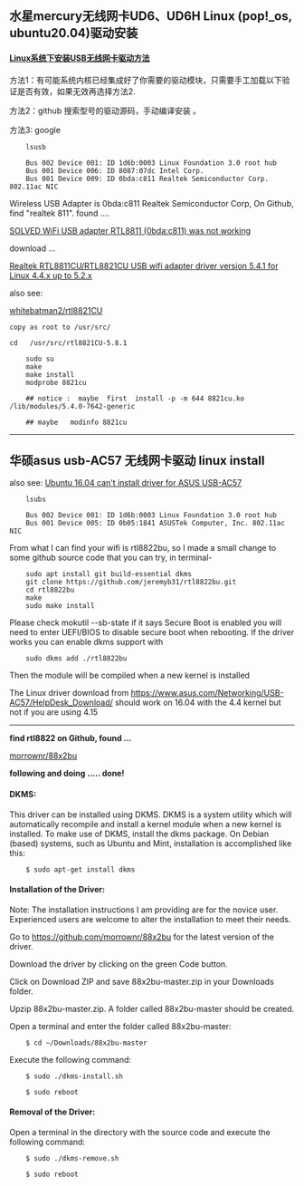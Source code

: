 
## 水星mercury无线网卡UD6、UD6H Linux (pop!_os, ubuntu20.04)驱动安装


#### [Linux系统下安装USB无线网卡驱动方法](https://www.jianshu.com/p/a9f768d37ada)


方法1：有可能系统内核已经集成好了你需要的驱动模块，只需要手工加载以下验证是否有效，如果无效再选择方法2.

方法2：github 搜索型号的驱动源码，手动编译安装 。

方法3:  google



        lsusb
        
        Bus 002 Device 001: ID 1d6b:0003 Linux Foundation 3.0 root hub
        Bus 001 Device 006: ID 8087:07dc Intel Corp. 
        Bus 001 Device 009: ID 0bda:c811 Realtek Semiconductor Corp. 802.11ac NIC
        
        
  Wireless USB Adapter is 0bda:c811 Realtek Semiconductor Corp, On Github, find "realtek 811".  found ....
    
  [SOLVED WiFi USB adapter RTL8811 (0bda:c811) was not working](https://forum.mxlinux.org/viewtopic.php?f=107&t=50579)
    
  download ...   
  
  [ Realtek RTL8811CU/RTL8821CU USB wifi adapter driver version 5.4.1 for Linux 4.4.x up to 5.2.x](https://github.com/smp79/rtl8821CU)
    
  also see:  
                
  [ whitebatman2/rtl8821CU ](https://github.com/whitebatman2/rtl8821CU)
    
    copy as root to /usr/src/
    
    cd   /usr/src/rtl8821CU-5.8.1
    
        sudo su
        make
        make install
        modprobe 8821cu
        
        ## notice :  maybe  first  install -p -m 644 8821cu.ko   /lib/modules/5.4.0-7642-generic
        
        ## maybe   modinfo 8821cu
        
      
---------------------------------------------

## 华硕asus usb-AC57 无线网卡驱动 linux install

also see: [Ubuntu 16.04 can't install driver for ASUS USB-AC57](https://askubuntu.com/questions/1063402/ubuntu-16-04-cant-install-driver-for-asus-usb-ac57)

        lsubs 
        
        Bus 002 Device 001: ID 1d6b:0003 Linux Foundation 3.0 root hub
        Bus 001 Device 005: ID 0b05:1841 ASUSTek Computer, Inc. 802.11ac NIC


From what I can find your wifi is rtl8822bu, so I made a small change to some github source code that you can try, in terminal-

        sudo apt install git build-essential dkms
        git clone https://github.com/jeremyb31/rtl8822bu.git
        cd rtl8822bu
        make
        sudo make install

Please check mokutil --sb-state if it says Secure Boot is enabled you will need to enter UEFI/BIOS to disable secure boot when rebooting. If the driver works you can enable dkms support with

        sudo dkms add ./rtl8822bu

Then the module will be compiled when a new kernel is installed

The Linux driver download from https://www.asus.com/Networking/USB-AC57/HelpDesk_Download/ should work on 16.04 with the 4.4 kernel but not if you are using 4.15

------

**find rtl8822 on Github, found ...**


[ morrownr/88x2bu ](https://github.com/morrownr/88x2bu)


**following and doing .....   done!**


#### DKMS:

This driver can be installed using DKMS. DKMS is a system utility which will automatically recompile and install a kernel module when a new kernel is installed. To make use of DKMS, install the dkms package. On Debian (based) systems, such as Ubuntu and Mint, installation is accomplished like this:

        $ sudo apt-get install dkms


#### Installation of the Driver:


Note: The installation instructions I am providing are for the novice user. Experienced users are welcome to alter the installation to meet their needs.


Go to https://github.com/morrownr/88x2bu for the latest version of the driver.


Download the driver by clicking on the green Code button.


Click on Download ZIP and save 88x2bu-master.zip in your Downloads folder.


Upzip 88x2bu-master.zip. A folder called 88x2bu-master should be created.


Open a terminal and enter the folder called 88x2bu-master:


        $ cd ~/Downloads/88x2bu-master


Execute the following command:


        $ sudo ./dkms-install.sh

        $ sudo reboot


#### Removal of the Driver:


Open a terminal in the directory with the source code and execute the following command:

        $ sudo ./dkms-remove.sh

        $ sudo reboot

        
    
    


